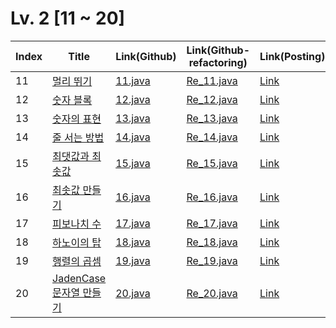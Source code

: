 # Lv. 2 \[11 ~ 20]

| Index | Title | Link(Github) | Link(Github-refactoring) | Link(Posting) |
|----|----|----|----|----|
| 11 | [멀리 뛰기](https://school.programmers.co.kr/learn/courses/30/lessons/12914) | [11.java](https://github.com/2384320/Programmers-Algorithm/blob/main/Lv.2/11~20/11.java) | [Re_11.java]() | [Link](https://swift-badge-161.notion.site/Lv-2-011-97b14c68c9ec4fa7a7362ce70eba6279) |
| 12 | [숫자 블록](https://school.programmers.co.kr/learn/courses/30/lessons/12923) | [12.java](https://github.com/2384320/Programmers-Algorithm/blob/main/Lv.2/11~20/12.java) | [Re_12.java]() | [Link](https://swift-badge-161.notion.site/Lv-2-012-34ec44bbf1134fbfac1230d1ea501cab) |
| 13 | [숫자의 표현](https://school.programmers.co.kr/learn/courses/30/lessons/12924) | [13.java](https://github.com/2384320/Programmers-Algorithm/blob/main/Lv.2/11~20/13.java) | [Re_13.java]() | [Link](https://swift-badge-161.notion.site/Lv-2-013-0b3cebba1b3c4bf1b6e550236ace51b0) |
| 14 | [줄 서는 방법](https://school.programmers.co.kr/learn/courses/30/lessons/12936) | [14.java](https://github.com/2384320/Programmers-Algorithm/blob/main/Lv.2/11~20/14.java) | [Re_14.java]() | [Link](https://swift-badge-161.notion.site/Lv-2-014-6a170b9e9d9e48d999961a8b9beb9697) |
| 15 | [최댓값과 최솟값](https://school.programmers.co.kr/learn/courses/30/lessons/12939) | [15.java](https://github.com/2384320/Programmers-Algorithm/blob/main/Lv.2/11~20/15.java) | [Re_15.java]() | [Link](https://swift-badge-161.notion.site/Lv-2-015-ad52b96f85c9482ab90d5864992dabb0) |
| 16 | [최솟값 만들기](https://school.programmers.co.kr/learn/courses/30/lessons/12941) | [16.java](https://github.com/2384320/Programmers-Algorithm/blob/main/Lv.2/11~20/16.java) | [Re_16.java]() | [Link]() |
| 17 | [피보나치 수](https://school.programmers.co.kr/learn/courses/30/lessons/12945) | [17.java](https://github.com/2384320/Programmers-Algorithm/blob/main/Lv.2/11~20/17.java) | [Re_17.java]() | [Link]() |
| 18 | [하노이의 탑](https://school.programmers.co.kr/learn/courses/30/lessons/12946) | [18.java](https://github.com/2384320/Programmers-Algorithm/blob/main/Lv.2/11~20/18.java) | [Re_18.java]() | [Link]() |
| 19 | [행렬의 곱셈](https://school.programmers.co.kr/learn/courses/30/lessons/12949) | [19.java](https://github.com/2384320/Programmers-Algorithm/blob/main/Lv.2/11~20/19.java) | [Re_19.java]() | [Link](https://swift-badge-161.notion.site/Lv-2-019-dd9538b64fdc4b5c824cb7e1afb57e65) |
| 20 | [JadenCase 문자열 만들기](https://school.programmers.co.kr/learn/courses/30/lessons/12951) | [20.java](https://github.com/2384320/Programmers-Algorithm/blob/main/Lv.2/11~20/20.java) | [Re_20.java]() | [Link]() |